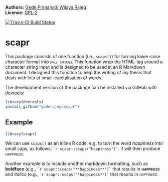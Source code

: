 <!-- README.md is generated from README.Rmd. Please edit that file -->
**Authors:** [Gede Primahadi Wijaya Rajeg](https://figshare.com/authors/Gede_Primahadi_Wijaya_Rajeg/1234749)<br/> **License:** [GPL-2](https://www.gnu.org/licenses/old-licenses/gpl-2.0.en.html)<br/>

[![Travis-CI Build Status](https://travis-ci.org/gederajeg/scapr.svg?branch=master)](https://travis-ci.org/gederajeg/scapr)

scapr
=====

This package consists of one function (i.e., `scaps()`) for turning lower-case character format into <span style="font-variant:small-caps;">`small capitals`</span>. This function wrap the HTML-tag around a character string input and is designed to be used in an R Markdown document. I designed this function to help the writing of my thesis that deals with lots of small-capitalisation of words.

The development version of the package can be installed via GitHub with [devtools](https://github.com/hadley/devtools):

``` r
library(devtools)
install_github("gederajeg/scapr")
```

Example
-------

``` r
library(scapr)
```

We can use `scaps()` as an inline R code, e.g. to turn the word *happiness* into small caps, as follows: `` `r scapr::scaps("happiness")` ``. It will then produce <span style="font-variant:small-caps;">happiness</span>.

Another example is to include another markdown formatting, such as **boldface** (e.g., `` `r scapr::scaps("**happiness**")` `` that results in <span style="font-variant:small-caps;">**happiness**</span> and *italics* (e.g., `` `r scapr::scaps("*happiness*")` `` that results in <span style="font-variant:small-caps;">*happiness*</span>.
